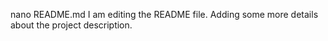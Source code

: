 nano README.md
I am editing the README file. Adding some more details about the project description.

